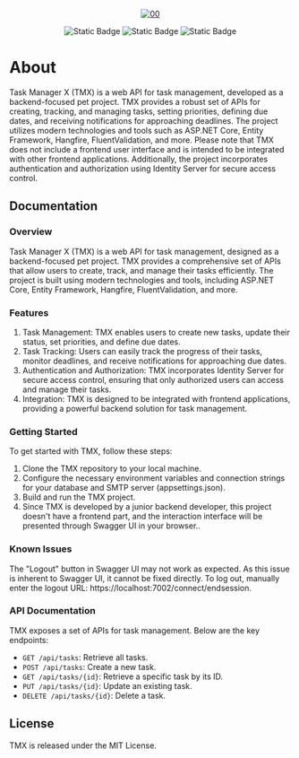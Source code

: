 <p align="center">
    <a href="https://imgbb.com/"><img src="https://i.ibb.co/YkKXTrm/00.png" alt="00" border="0"></a>
</p>

<p align="center">
  <img alt="Static Badge" src="https://img.shields.io/badge/ASP.NET%20-%20.NET%206%20-%20important?style=flat">
  <img alt="Static Badge" src="https://img.shields.io/badge/IdentityServer%20-%20v4.1.2%20-%20red?style=flat">
  <img alt="Static Badge" src="https://img.shields.io/badge/Hangfire%20-%20v1.8.3%20-%20%2300BFFF?style=flat">
</p>

# About

Task Manager X (TMX) is a web API for task management, developed as a backend-focused pet project. TMX provides a robust set of APIs for creating, 
tracking, and managing tasks, setting priorities, defining due dates, and receiving notifications for approaching deadlines. 
The project utilizes modern technologies and tools such as ASP.NET Core, Entity Framework, Hangfire, FluentValidation, and more. 
Please note that TMX does not include a frontend user interface and is intended to be integrated with other frontend applications. 
Additionally, the project incorporates authentication and authorization using Identity Server for secure access control.

## Documentation

### Overview
Task Manager X (TMX) is a web API for task management, designed as a backend-focused pet project. TMX provides a comprehensive set of APIs that allow users to create, track, and manage their tasks efficiently. The project is built using modern technologies and tools, including ASP.NET Core, Entity Framework, Hangfire, FluentValidation, and more.

### Features
1. Task Management: TMX enables users to create new tasks, update their status, set priorities, and define due dates.
2. Task Tracking: Users can easily track the progress of their tasks, monitor deadlines, and receive notifications for approaching due dates.
3. Authentication and Authorization: TMX incorporates Identity Server for secure access control, ensuring that only authorized users can access and manage their tasks.
4. Integration: TMX is designed to be integrated with frontend applications, providing a powerful backend solution for task management.

### Getting Started
To get started with TMX, follow these steps:

1. Clone the TMX repository to your local machine.
2. Configure the necessary environment variables and connection strings for your database and SMTP server (appsettings.json).
3. Build and run the TMX project.
4. Since TMX is developed by a junior backend developer, this project doesn't have a frontend part, and the interaction interface will be presented through Swagger UI in your browser..

### Known Issues
The "Logout" button in Swagger UI may not work as expected. As this issue is inherent to Swagger UI, it cannot be fixed directly. To log out, manually enter the logout URL: https://localhost:7002/connect/endsession.

### API Documentation
TMX exposes a set of APIs for task management. Below are the key endpoints:

- `GET /api/tasks`: Retrieve all tasks.
- `POST /api/tasks`: Create a new task.
- `GET /api/tasks/{id}`: Retrieve a specific task by its ID.
- `PUT /api/tasks/{id}`: Update an existing task.
- `DELETE /api/tasks/{id}`: Delete a task.



## License
TMX is released under the MIT License.

